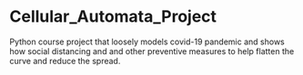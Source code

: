 # Cellular_Automata_Project
Python course project that loosely models covid-19 pandemic and shows how social distancing and and other preventive measures to help flatten the curve and reduce the spread.
